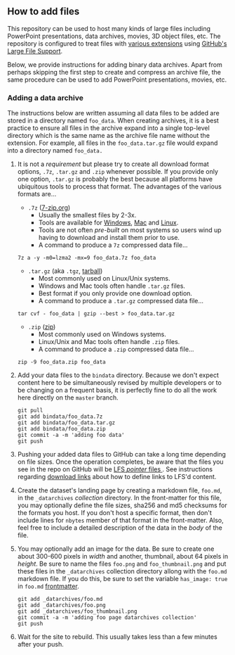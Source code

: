 ## How to add files

This repository can be used to host many kinds of large files including
PowerPoint presentations, data archives, movies, 3D object files, etc.
The repository is configured to treat files with
[various extensions](https://raw.githubusercontent.com/visit-dav/largedata/master/.gitattributes)
using
[GitHub's Large File Support](https://help.github.com/en/github/managing-large-files/about-git-large-file-storage).

Below, we provide instructions for adding binary data archives. Apart from
perhaps skipping the first step to create and compress an archive file, the
same procedure can be used to add PowerPoint presentations, movies, etc.

### Adding a data archive

The instructions below are written assuming all data files to be added are stored
in a directory named `foo_data`. When creating archives, it is a best practice to
ensure all files in the archive expand into a single top-level directory which is
the same name as the archive file name without the extension. For example, all
files in the `foo_data.tar.gz` file would expand into a directory named `foo_data.`

1. It is not a *requirement* but please try to create all download format options,
`.7z`, `.tar.gz` and `.zip` whenever possible. If you provide only one option, `.tar.gz`
is probably the best because all platforms have ubiquitous tools to process that
format. The advantages of the various formats are...
   * `.7z` ([7-zip.org](https://www.7-zip.org/download.html))
     * Usually the smallest files by 2-3x.
     * Tools are available for [Windows](https://www.7-zip.org/download.html),
       [Mac](https://apps.apple.com/us/app/the-unarchiver/id425424353) and
       [Linux](https://www.7-zip.org/download.html).
     * Tools are not often *pre-built* on most systems so users wind up
       having to download and install them prior to use.
     * A command to produce a `7z` compressed data file...

   ```
   7z a -y -m0=lzma2 -mx=9 foo_data.7z foo_data
   ```
   * `.tar.gz` (aka `.tgz`, [tarball](https://en.wikipedia.org/wiki/Tar_(computing)))
     * Most commonly used on Linux/Unix systems.
     * Windows and Mac tools often handle `.tar.gz` files.
     * Best format if you only provide one download option.
     * A command to produce a `.tar.gz` compressed data file...

   ```
   tar cvf - foo_data | gzip --best > foo_data.tar.gz
   ```
   * `.zip` ([zip](https://en.wikipedia.org/wiki/Zip_(file_format)))
     * Most commonly used on Windows systems.
     * Linux/Unix and Mac tools often handle `.zip` files.
     * A command to produce a `.zip` compressed data file...

   ```
   zip -9 foo_data.zip foo_data 
   ```

1. Add your data files to the `bindata` directory. Because we don't expect content here
to be simultaneously revised by multiple developers or to be changing on a frequent basis,
it is perfectly fine to do all the work here directly on the `master` branch.
   ```
   git pull
   git add bindata/foo_data.7z
   git add bindata/foo_data.tar.gz
   git add bindata/foo_data.zip
   git commit -a -m 'adding foo data'
   git push
   ```
1. Pushing your added data files to GitHub can take a long time depending on file
sizes. Once the operation completes, be aware that the files you see in the repo
on GitHub will be
[LFS *pointer* files ](https://help.github.com/en/github/managing-large-files/about-git-large-file-storage#pointer-file-format).
See instructions regarding [download links](about-download-links.md) about how
to define links to LFS'd content.
1. Create the dataset's landing page by creating a markdown file, `foo.md`, in the
`_datarchives` *collection* directory. In the
front-matter for this file, you may optionally define the file sizes, sha256 and md5
checksums for the formats you host. If you don't host a specific format,
then don't include lines for `nbytes` member of that format in the front-matter.
Also, feel free to include a detailed description of the data in the *body* of the file.
1. You may optionally add an image for the data. Be sure to create one about 300-600
pixels in *width* and another, thumbnail, about 64 pixels in *height*. Be sure to
name the files `foo.png` and `foo_thumbnail.png` and put these files in the
`_datarchives` collection directory allong with the `foo.md` markdown file. If you do
this, be sure to set the variable `has_image: true` in `foo.md`
[frontmatter](https://jekyllrb.com/docs/front-matter/).
   ```
   git add _datarchives/foo.md
   git add _datarchives/foo.png
   git add _datarchives/foo_thumbnail.png
   git commit -a -m 'adding foo page datarchives collection'
   git push
   ```
1. Wait for the site to rebuild. This usually takes less than a few minutes after
your push.
